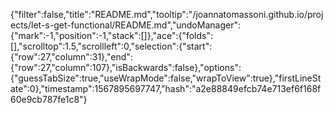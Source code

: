 {"filter":false,"title":"README.md","tooltip":"/joannatomassoni.github.io/projects/let-s-get-functional/README.md","undoManager":{"mark":-1,"position":-1,"stack":[]},"ace":{"folds":[],"scrolltop":1.5,"scrollleft":0,"selection":{"start":{"row":27,"column":31},"end":{"row":27,"column":107},"isBackwards":false},"options":{"guessTabSize":true,"useWrapMode":false,"wrapToView":true},"firstLineState":0},"timestamp":1567895697747,"hash":"a2e88849efcb74e713ef6f168f60e9cb787fe1c8"}
